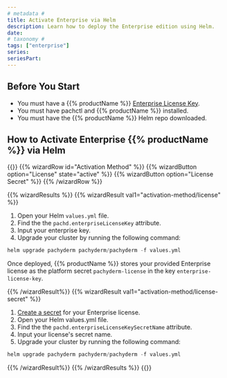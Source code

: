 ```yaml
---
# metadata # 
title: Activate Enterprise via Helm
description: Learn how to deploy the Enterprise edition using Helm.
date: 
# taxonomy #
tags: ["enterprise"]
series:
seriesPart:
---
```


## Before You Start 

- You must have a {{% productName %}} [Enterprise License Key](https://www.pachyderm.com/trial/).
- You must have pachctl and {{% productName %}} installed. 
- You must have the {{% productName %}} Helm repo downloaded.

## How to Activate Enterprise {{% productName %}} via Helm

{{<stack type="wizard">}}
{{% wizardRow id="Activation Method" %}}
{{% wizardButton  option="License" state="active" %}}
{{% wizardButton  option="License Secret" %}}
{{% /wizardRow %}}

{{% wizardResults %}}
{{% wizardResult val1="activation-method/license" %}}
1. Open your Helm `values.yml` file. 
2. Find the the `pachd.enterpriseLicenseKey` attribute.
3. Input your enterprise key.
4. Upgrade your cluster by running the following command:
```s
helm upgrade pachyderm pachyderm/pachyderm -f values.yml
```
Once deployed, {{% productName %}} stores your provided Enterprise license as the platform secret `pachyderm-license` in the key `enterprise-license-key`.

{{% /wizardResult%}}
{{% wizardResult val1="activation-method/license-secret" %}}
1. [Create a secret](../../../manage/secrets) for your Enterprise license.
2. Open your Helm values.yml file. 
3. Find the the `pachd.enterpriseLicenseKeySecretName` attribute.
4. Input your license's secret name.
5. Upgrade your cluster by running the following command:
```s
helm upgrade pachyderm pachyderm/pachyderm -f values.yml
```
{{% /wizardResult%}}
{{% /wizardResults %}}
{{</stack>}}